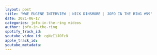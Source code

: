 ```yaml
---
layout: post
title: "WWE EUGENE INTERVIEW | NICK DINSMORE | JOFO IN THE RING #59"
date: 2021-06-17
categories: jofo-in-the-ring videos
author: jofo-in-the-ring
spotify_track_id: 
youtube_video_id: cgNzI1JOFz8
apple_track_id: 
youtube_metadata: 
---
```

